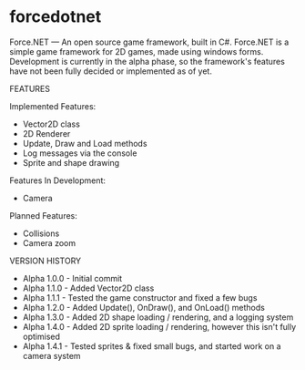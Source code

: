 # forcedotnet

Force.NET — An open source game framework, built in C#.
Force.NET is a simple game framework for 2D games, made 
using windows forms. Development is currently in the alpha 
phase, so the framework's features have not been fully 
decided or implemented as of yet.


FEATURES

Implemented Features:

- Vector2D class
- 2D Renderer
- Update, Draw and Load methods
- Log messages via the console
- Sprite and shape drawing 

Features In Development:

- Camera

Planned Features:

- Collisions
- Camera zoom


VERSION HISTORY

- Alpha 1.0.0 - Initial commit
- Alpha 1.1.0 - Added Vector2D class
- Alpha 1.1.1 - Tested the game constructor and fixed a few bugs
- Alpha 1.2.0 - Added Update(), OnDraw(), and OnLoad() methods
- Alpha 1.3.0 - Added 2D shape loading / rendering, and a logging system
- Alpha 1.4.0 - Added 2D sprite loading / rendering, however this isn't fully optimised
- Alpha 1.4.1 - Tested sprites & fixed small bugs, and started work on a camera system
